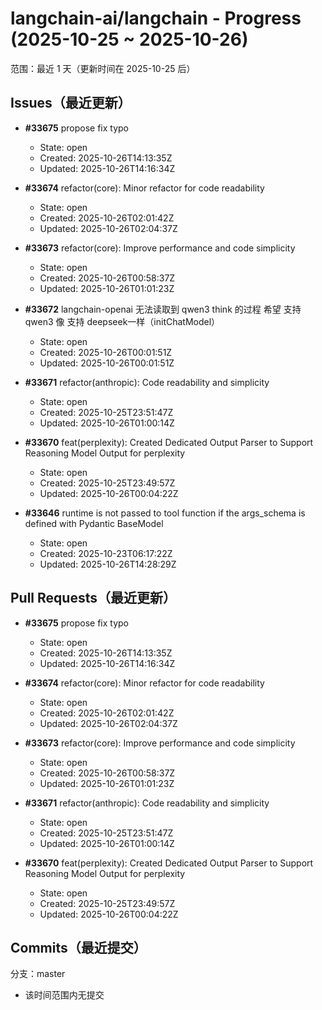 # langchain-ai/langchain - Progress (2025-10-25 ~ 2025-10-26)

范围：最近 1 天（更新时间在 2025-10-25 后）

## Issues（最近更新）

- **#33675** propose fix typo
  - State: open
  - Created: 2025-10-26T14:13:35Z
  - Updated: 2025-10-26T14:16:34Z

- **#33674** refactor(core): Minor refactor for code readability
  - State: open
  - Created: 2025-10-26T02:01:42Z
  - Updated: 2025-10-26T02:04:37Z

- **#33673** refactor(core): Improve performance and code simplicity
  - State: open
  - Created: 2025-10-26T00:58:37Z
  - Updated: 2025-10-26T01:01:23Z

- **#33672** langchain-openai 无法读取到 qwen3 think 的过程 希望 支持 qwen3 像 支持 deepseek一样（initChatModel）
  - State: open
  - Created: 2025-10-26T00:01:51Z
  - Updated: 2025-10-26T00:01:51Z

- **#33671** refactor(anthropic): Code readability and simplicity
  - State: open
  - Created: 2025-10-25T23:51:47Z
  - Updated: 2025-10-26T01:00:14Z

- **#33670** feat(perplexity): Created Dedicated Output Parser to Support Reasoning Model Output for perplexity
  - State: open
  - Created: 2025-10-25T23:49:57Z
  - Updated: 2025-10-26T00:04:22Z

- **#33646** runtime is not passed to tool function if the args_schema is defined with Pydantic BaseModel
  - State: open
  - Created: 2025-10-23T06:17:22Z
  - Updated: 2025-10-26T14:28:29Z

## Pull Requests（最近更新）

- **#33675** propose fix typo
  - State: open
  - Created: 2025-10-26T14:13:35Z
  - Updated: 2025-10-26T14:16:34Z

- **#33674** refactor(core): Minor refactor for code readability
  - State: open
  - Created: 2025-10-26T02:01:42Z
  - Updated: 2025-10-26T02:04:37Z

- **#33673** refactor(core): Improve performance and code simplicity
  - State: open
  - Created: 2025-10-26T00:58:37Z
  - Updated: 2025-10-26T01:01:23Z

- **#33671** refactor(anthropic): Code readability and simplicity
  - State: open
  - Created: 2025-10-25T23:51:47Z
  - Updated: 2025-10-26T01:00:14Z

- **#33670** feat(perplexity): Created Dedicated Output Parser to Support Reasoning Model Output for perplexity
  - State: open
  - Created: 2025-10-25T23:49:57Z
  - Updated: 2025-10-26T00:04:22Z

## Commits（最近提交）

分支：master

- 该时间范围内无提交

